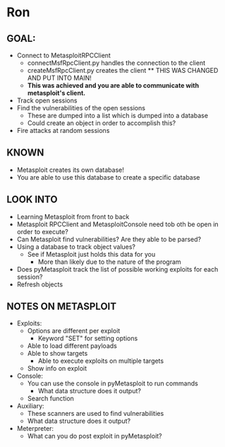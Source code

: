 # Ron

## GOAL:
+ Connect to MetasploitRPCClient
    - connectMsfRpcClient.py handles the connection to the client
    - createMsfRpcClient.py creates the client ** THIS WAS CHANGED AND PUT INTO MAIN!
    - **This was achieved and you are able to communicate with metasploit's client.**
+ Track open sessions
+ Find the vulnerabilities of the open sessions
    - These are dumped into a list which is dumped into a database
    - Could create an object in order to accomplish this?
+ Fire attacks at random sessions

## KNOWN
+ Metasploit creates its own database!
+ You are able to use this database to create a specific database

## LOOK INTO
+ Learning Metasploit from front to back
+ Metasploit RPCClient and MetasploitConsole need tob oth be open in order to execute?
+ Can Metasploit find vulnerabilities? Are they able to be parsed?
+ Using a database to track object values?
    - See if Metasploit just holds this data for you
        * More than likely due to the nature of the program
+ Does pyMetasploit track the list of possible working exploits for each session?
+ Refresh objects

## NOTES ON METASPLOIT
+ Exploits:
    - Options are different per exploit
        * Keyword "SET" for setting options
    - Able to load different payloads
    - Able to show targets
        * Able to execute exploits on multiple targets
    - Show info on exploit
+ Console:
    - You can use the console in pyMetasploit to run commands
        * What data structure does it output?
    - Search function
+ Auxiliary:
    - These scanners are used to find vulnerabilities
    - What data structure does it output?
+ Meterpreter:
    - What can you do post exploit in pyMetasploit?